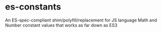 # es-constants
An ES-spec-compliant shim/polyfill/replacement for JS language Math and Number constant values that works as far down as ES3
